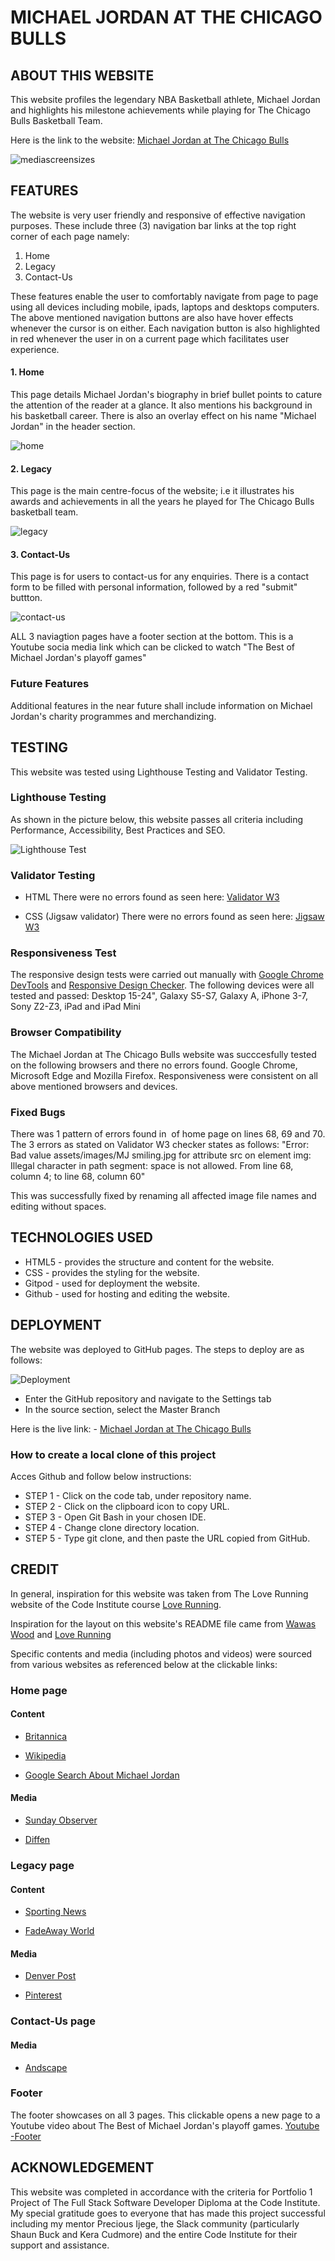 

# MICHAEL JORDAN AT THE CHICAGO BULLS

## ABOUT THIS WEBSITE

This website profiles the legendary NBA Basketball athlete, Michael Jordan and highlights his milestone achievements while playing for The Chicago Bulls Basketball Team. 

Here is the link to the website: [Michael Jordan at The Chicago Bulls](https://yemoalakija.github.io/Michael-Jordan-The-Chicago-Bulls-/)


![mediascreensizes](assets/images/Screenshot%20-%20Media-sizes.png)


## FEATURES

The website is very user friendly and responsive of effective navigation purposes. These include three (3) navigation bar links at the top right corner of each page namely:

1. Home
2. Legacy
3. Contact-Us

These features enable the user to comfortably navigate from page to page using all devices including mobile, ipads, laptops and desktops computers. The above mentioned navigation buttons are also have hover effects whenever the cursor is on either.
Each navigation button is also highlighted in red whenever the user in on a current page which facilitates user experience.  

#### 1. Home

This page details Michael Jordan's biography in brief bullet points to cature the attention of the reader at a glance. It also mentions his background in his basketball career. 
There is also an overlay effect on his name "Michael Jordan" in the header section. 


![home](assets/images/Screenshot%20-%20Home.png)


#### 2. Legacy

This page is the main centre-focus of the website; i.e it illustrates his awards and achievements in all the years he played for The Chicago Bulls basketball team. 


![legacy](assets/images/Screenshot%20-%20Legacy.png)


#### 3. Contact-Us

This page is for users to contact-us for any enquiries. There is a contact form to be filled with personal information, followed by a red "submit" buttton. 


![contact-us](assets/images/Screenshot%20-%20Contact-Submit.png)


ALL 3 naviagtion pages have a footer section at the bottom. This is a Youtube socia media link which can be clicked to watch "The Best of Michael Jordan's playoff games"

### Future Features

Additional features in the near future shall include information on Michael Jordan's charity programmes and merchandizing. 

## TESTING

This website was tested using Lighthouse Testing and Validator Testing. 

### Lighthouse Testing

As shown in the picture below, this website passes all criteria including Performance, Accessibility, Best Practices and SEO. 


![Lighthouse Test](assets/images/Screenshot%20-%20Lighthouse%20test.png)


### Validator Testing 

- HTML
There were no errors found as seen here: [Validator W3](https://validator.w3.org/nu/?doc=https%3A%2F%2Fyemoalakija.github.io%2FMichael-Jordan-The-Chicago-Bulls-%2F)

- CSS (Jigsaw validator)
There were no errors found as seen here: [Jigsaw W3](https://jigsaw.w3.org/css-validator/validator?uri=+https%3A%2F%2Fyemoalakija.github.io%2FMichael-Jordan-The-Chicago-Bulls-%2F&profile=css3svg&usermedium=all&warning=1&vextwarning=&lang=en)

### Responsiveness Test

The responsive design tests were carried out manually with [Google Chrome DevTools](https://developer.chrome.com/docs/devtools/) and [Responsive Design Checker](https://www.responsivedesignchecker.com/). 
The following devices were all tested and passed: Desktop 15-24", Galaxy S5-S7, Galaxy A, iPhone 3-7, Sony Z2-Z3, iPad and iPad Mini

### Browser Compatibility

The Michael Jordan at The Chicago Bulls website was succcesfully tested on the following browsers and there no errors found. Google Chrome, Microsoft Edge and Mozilla Firefox. Responsiveness were consistent on all above mentioned browsers and devices.

### Fixed Bugs

There was 1 pattern of errors found in <img scr> of home page on lines 68, 69 and 70. The 3 errors as stated on Validator W3 checker states as follows:
"Error: Bad value assets/images/MJ smiling.jpg for attribute src on element img: Illegal character in path segment: space is not allowed.
From line 68, column 4; to line 68, column 60"

This was successfully fixed by renaming all affected image file names and editing without spaces. 

## TECHNOLOGIES USED

- HTML5 - provides the structure and content for the website.
- CSS - provides the styling for the website.
- Gitpod - used for deployment the website.
- Github - used for hosting and editing the website.

## DEPLOYMENT

The website was deployed to GitHub pages. The steps to deploy are as follows:


![Deployment](assets/images/Screenshot%20-%20Deployment.png)


- Enter the GitHub repository and navigate to the Settings tab
- In the source section, select the Master Branch

Here is the live link: - [Michael Jordan at The Chicago Bulls](https://yemoalakija.github.io/Michael-Jordan-The-Chicago-Bulls-/)

### How to create a local clone of this project

Acces Github and follow below instructions:

- STEP 1 - Click on the code tab, under repository name. 
- STEP 2 - Click on the clipboard icon to copy URL. 
- STEP 3 - Open Git Bash in your chosen IDE. 
- STEP 4 - Change clone directory location.
- STEP 5 - Type git clone, and then paste the URL copied from GitHub.

## CREDIT

In general, inspiration for this website was taken from The Love Running website of the Code Institute course [Love Running](https://yemoalakija.github.io/love-running-/).

Inspiration for the layout on this website's README file came from [Wawas Wood](https://github.com/EwanColquhoun/wawaswoods) and [Love Running](https://github.com/Code-Institute-Solutions/readme-template)

Specific contents and media (including photos and videos) were sourced from various websites as referenced below at the clickable links: 

### Home page

#### Content

- [Britannica](https://www.britannica.com/biography/Michael-Jordan)

- [Wikipedia](https://en.wikipedia.org/wiki/Michael_Jordan)

- [Google Search About Michael Jordan](https://www.google.com/search?q=about+michael+jordan+&biw=1280&bih=512&ei=folmY8LkNZCEhbIPwfSVwAE&ved=0ahUKEwjCm5G8tZf7AhUQQkEAHUF6BRg4HhDh1QMIDw&uact=5&oq=about+michael+jordan+&gs_lcp=Cgxnd3Mtd2l6LXNlcnAQAzIFCAAQgAQyBQgAEIAEMgUIABCABDIFCAAQgAQyBggAEBYQHjIGCAAQFhAeMgYIABAWEB4yBggAEBYQHjIGCAAQFhAeMgYIABAWEB46CggAEEcQ1gQQsAM6BQghEKABOggIIRAWEB4QHToFCAAQhgM6CAgAEBYQHhAKSgQIQRgASgQIRhgAUOkEWJMXYM4baAFwAXgAgAGQAYgB_QmSAQM4LjWYAQCgAQHIAQjAAQE&sclient=gws-wiz-serp)

#### Media 

- [Sunday Observer](https://www.sundayobserver.lk/2022/10/16/sports/michael-jordan-irresistible-irreplaceable-magician-all-time)

- [Diffen](https://www.diffen.com/difference/Kobe_Bryant_vs_Michael_Jordan)


### Legacy page

#### Content

- [Sporting News](https://www.sportingnews.com/us/nba/news/michael-jordan-championships-breakdown/1vqo0iif16sq51lawsaxtitciw)

- [FadeAway World](https://fadeawayworld.net/nba/nba-championship-winners-from-1991-to-2000-michael-jordan-and-chicago-bulls-won-6-championships-in-two-three-peats)

#### Media 

- [Denver Post](https://www.denverpost.com/2020/04/16/micheal-jordan-sixth-nba-title-bulls/)

- [Pinterest](https://www.pinterest.com/pin/594404850809393386/)


### Contact-Us page

#### Media 

- [Andscape](https://andscape.com/features/during-the-last-dance-ill-remember-how-michael-jordan-brought-me-closer-to-the-most-important-man-in-my-life/)


### Footer 

The footer showcases on all 3 pages. This clickable opens a new page to a Youtube video about The Best of Michael Jordan's playoff games. [Youtube -Footer](https://www.youtube.com/watch?v=cuLprHh_BRg)


## ACKNOWLEDGEMENT 

This website was completed in accordance with the criteria for Portfolio 1 Project of The Full Stack Software Developer Diploma at the Code Institute. My special gratitude goes to everyone that has made this project successful including my mentor Precious Ijege, the Slack community (particularly Shaun Buck and Kera Cudmore) and the entire Code Institute for their support and assistance. 
